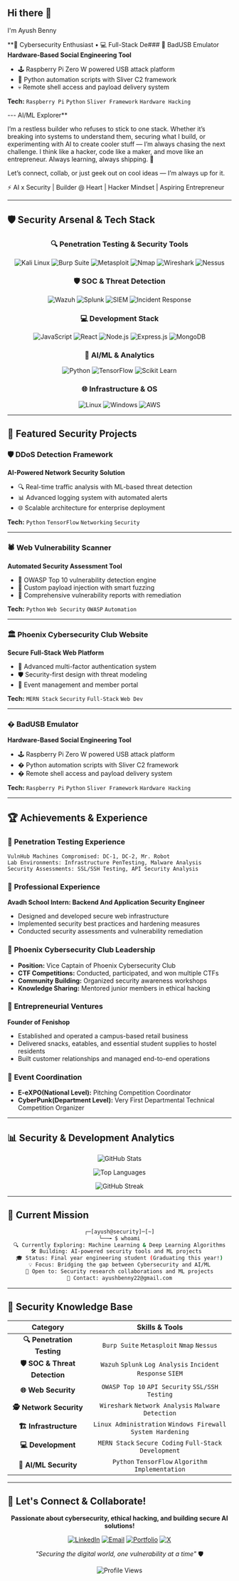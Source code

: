 ## Hi there 👋

I'm Ayush Benny

**🔐 Cybersecurity Enthusiast • 💻 Full-Stack De### 🔴 BadUSB Emulator
**Hardware-Based Social Engineering Tool**
- 🕹️ Raspberry Pi Zero W powered USB attack platform
- 🐍 Python automation scripts with Sliver C2 framework
- 💀 Remote shell access and payload delivery system

**Tech:** `Raspberry Pi` `Python` `Sliver Framework` `Hardware Hacking`

--- AI/ML Explorer**

I’m a restless builder who refuses to stick to one stack. Whether it’s breaking into systems to understand them, securing what I build, or experimenting with AI to create cooler stuff — I’m always chasing the next challenge. I think like a hacker, code like a maker, and move like an entrepreneur. Always learning, always shipping. 🚀

Let’s connect, collab, or just geek out on cool ideas — I’m always up for it.

⚡ AI x Security | Builder @ Heart | Hacker Mindset | Aspiring Entrepreneur

---

## 🛡️ Security Arsenal & Tech Stack

<div align="center">

### 🔍 Penetration Testing & Security Tools
![Kali Linux](https://img.shields.io/badge/Kali_Linux-268BEE?style=for-the-badge&logo=kalilinux&logoColor=white)
![Burp Suite](https://img.shields.io/badge/Burp_Suite-FF6633?style=for-the-badge&logo=burpsuite&logoColor=white)
![Metasploit](https://img.shields.io/badge/Metasploit-2596CD?style=for-the-badge&logo=metasploit&logoColor=white)
![Nmap](https://img.shields.io/badge/Nmap-0078D4?style=for-the-badge&logo=nmap&logoColor=white)
![Wireshark](https://img.shields.io/badge/Wireshark-1679A7?style=for-the-badge&logo=wireshark&logoColor=white)
![Nessus](https://img.shields.io/badge/Nessus-00C176?style=for-the-badge&logo=tenable&logoColor=white)

### 🛡️ SOC & Threat Detection
![Wazuh](https://img.shields.io/badge/Wazuh-005571?style=for-the-badge&logo=wazuh&logoColor=white)
![Splunk](https://img.shields.io/badge/Splunk-000000?style=for-the-badge&logo=splunk&logoColor=white)
![SIEM](https://img.shields.io/badge/Log_Analysis-FF6B35?style=for-the-badge&logo=elasticsearch&logoColor=white)
![Incident Response](https://img.shields.io/badge/Incident_Response-DC143C?style=for-the-badge&logo=security&logoColor=white)

### 💻 Development Stack
![JavaScript](https://img.shields.io/badge/JavaScript-F7DF1E?style=for-the-badge&logo=javascript&logoColor=black)
![React](https://img.shields.io/badge/React-20232A?style=for-the-badge&logo=react&logoColor=61DAFB)
![Node.js](https://img.shields.io/badge/Node.js-43853D?style=for-the-badge&logo=node.js&logoColor=white)
![Express.js](https://img.shields.io/badge/Express.js-404D59?style=for-the-badge&logo=express&logoColor=white)
![MongoDB](https://img.shields.io/badge/MongoDB-4EA94B?style=for-the-badge&logo=mongodb&logoColor=white)

### 🤖 AI/ML & Analytics
![Python](https://img.shields.io/badge/Python-3776AB?style=for-the-badge&logo=python&logoColor=white)
![TensorFlow](https://img.shields.io/badge/TensorFlow-FF6F00?style=for-the-badge&logo=tensorflow&logoColor=white)
![Scikit Learn](https://img.shields.io/badge/scikit_learn-F7931E?style=for-the-badge&logo=scikit-learn&logoColor=white)

### 🌐 Infrastructure & OS
![Linux](https://img.shields.io/badge/Linux-FCC624?style=for-the-badge&logo=linux&logoColor=black)
![Windows](https://img.shields.io/badge/Windows-0078D6?style=for-the-badge&logo=windows&logoColor=white)
![AWS](https://img.shields.io/badge/AWS-232F3E?style=for-the-badge&logo=amazon-aws&logoColor=white)

</div>

---

## 🚀 Featured Security Projects

### 🛡️ DDoS Detection Framework
**AI-Powered Network Security Solution**
- 🔍 Real-time traffic analysis with ML-based threat detection
- 📊 Advanced logging system with automated alerts
- 🌐 Scalable architecture for enterprise deployment

**Tech:** `Python` `TensorFlow` `Networking` `Security`

---

### 🕷️ Web Vulnerability Scanner
**Automated Security Assessment Tool**
- 🔎 OWASP Top 10 vulnerability detection engine
- 🚨 Custom payload injection with smart fuzzing
- 📝 Comprehensive vulnerability reports with remediation

**Tech:** `Python` `Web Security` `OWASP` `Automation`

---

### 🏛️ Phoenix Cybersecurity Club Website
**Secure Full-Stack Web Platform**
- 🔐 Advanced multi-factor authentication system
- 🛡️ Security-first design with threat modeling
- 🎯 Event management and member portal

**Tech:** `MERN Stack` `Security` `Full-Stack` `Web Dev`

---

### � BadUSB Emulator
**Hardware-Based Social Engineering Tool**
- 🕹️ Raspberry Pi Zero W powered USB attack platform
- � Python automation scripts with Sliver C2 framework
- � Remote shell access and payload delivery system

**Tech:** `Raspberry Pi` `Python` `Sliver Framework` `Hardware Hacking`

---

## 🏆 Achievements & Experience

### 🎯 **Penetration Testing Experience**
```
VulnHub Machines Compromised: DC-1, DC-2, Mr. Robot
Lab Environments: Infrastructure PenTesting, Malware Analysis
Security Assessments: SSL/SSH Testing, API Security Analysis
```

### 🏫 **Professional Experience**
**Avadh School Intern: Backend And Application Security Engineer**
- Designed and developed secure web infrastructure
- Implemented security best practices and hardening measures
- Conducted security assessments and vulnerability remediation

### 🏅 **Phoenix Cybersecurity Club Leadership**
- **Position:** Vice Captain of Phoenix Cybersecurity Club
- **CTF Competitions:** Conducted, participated, and won multiple CTFs
- **Community Building:** Organized security awareness workshops
- **Knowledge Sharing:** Mentored junior members in ethical hacking

### 🚀 **Entrepreneurial Ventures**
**Founder of Fenishop**
- Established and operated a campus-based retail business
- Delivered snacks, eatables, and essential student supplies to hostel residents
- Built customer relationships and managed end-to-end operations

### 🎤 **Event Coordination**
- **E-eXPO(National Level):** Pitching Competition Coordinator
- **CyberPunk(Department Level):** Very First Departmental Technical Competition Organizer

---

## 📊 Security & Development Analytics

<div align="center">

![GitHub Stats](https://github-readme-stats.vercel.app/api?username=ayush2277&show_icons=true&theme=dark&hide_border=true&count_private=true&custom_title=Security%20%26%20Development%20Stats)

![Top Languages](https://github-readme-stats.vercel.app/api/top-langs/?username=ayush2277&layout=compact&theme=dark&hide_border=true&custom_title=Security%20Languages)

</div>

<div align="center">

![GitHub Streak](https://github-readme-streak-stats.herokuapp.com/?user=ayush2277&theme=dark&hide_border=true&background=0D1117&stroke=FF0000&ring=FF0000&fire=FF0000&currStreakLabel=FF0000)

</div>

---

## 🎯 Current Mission

<div align="center">

```bash
┌─[ayush@security]─[~]
└──╼ $ whoami
🔍 Currently Exploring: Machine Learning & Deep Learning Algorithms
🛠️ Building: AI-powered security tools and ML projects  
🎓 Status: Final year engineering student (Graduating this year!)
💡 Focus: Bridging the gap between Cybersecurity and AI/ML
🤝 Open to: Security research collaborations and ML projects
📧 Contact: ayushbenny22@gmail.com
```

</div>

---

## 🔐 Security Knowledge Base

<div align="center">

| **Category** | **Skills & Tools** |
|:---:|:---:|
| **🔍 Penetration Testing** | `Burp Suite` `Metasploit` `Nmap` `Nessus` |
| **🛡️ SOC & Threat Detection** | `Wazuh` `Splunk` `Log Analysis` `Incident Response` `SIEM` |
| **🌐 Web Security** | `OWASP Top 10` `API Security` `SSL/SSH Testing` |
| **🕵️ Network Security** | `Wireshark` `Network Analysis` `Malware Detection` |
| **🏗️ Infrastructure** | `Linux Administration` `Windows Firewall` `System Hardening` |
| **💻 Development** | `MERN Stack` `Secure Coding` `Full-Stack Development` |
| **🤖 AI/ML Security** | `Python` `TensorFlow` `Algorithm Implementation` |

</div>

---

## 🤝 Let's Connect & Collaborate!

<div align="center">

**Passionate about cybersecurity, ethical hacking, and building secure AI solutions!**

[![LinkedIn](https://img.shields.io/badge/LinkedIn-0077B5?style=for-the-badge&logo=linkedin&logoColor=white)](https://www.linkedin.com/in/ayush-benny-a962a7254/)
[![Email](https://img.shields.io/badge/Email-D14836?style=for-the-badge&logo=gmail&logoColor=white)](mailto:ayushbenny22@gmail.com)
[![Portfolio](https://img.shields.io/badge/Portfolio-FF0000?style=for-the-badge&logo=hackthebox&logoColor=white)](#)
[![X](https://img.shields.io/badge/X-000000?style=for-the-badge&logo=x&logoColor=white)](https://x.com/AyushBenny7)

*"Securing the digital world, one vulnerability at a time"* 🛡️

![Profile Views](https://komarev.com/ghpvc/?username=ayush2277&color=red&style=flat-square&label=Profile+Views)

</div>
